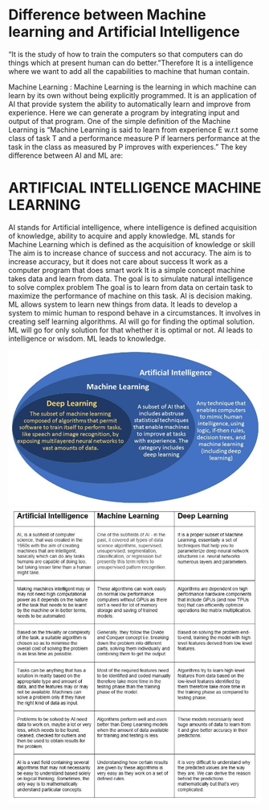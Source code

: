 # Difference between Machine learning and Artificial Intelligence

 “It is the study of how to train the computers so that computers can do things which at present human can do better.”Therefore It is a intelligence where we want to add all the capabilities to machine that human contain.

Machine Learning : Machine Learning is the learning in which machine can learn by its own without being explicitly programmed. It is an application of AI that provide system the ability to automatically learn and improve from experience. Here we can generate a program by integrating input and output of that program. One of the simple definition of the Machine Learning is “Machine Learning is said to learn from experience E w.r.t some class of task T and a performance measure P if learners performance at the task in the class as measured by P improves with experiences.”
The key difference between AI and ML are:


# ARTIFICIAL INTELLIGENCE	MACHINE LEARNING
AI stands for Artificial intelligence, where intelligence is defined acquisition of knowledge, ability to acquire and apply knowledge.	ML stands for Machine Learning which is defined as the acquisition of knowledge or skill
The aim is to increase chance of success and not accuracy.	The aim is to increase accuracy, but it does not care about success
It work as a computer program that does smart work	It is a simple concept machine takes data and learn from data.
The goal is to simulate natural intelligence to solve complex problem	The goal is to learn from data on certain task to maximize the performance of machine on this task.
AI is decision making.	ML allows system to learn new things from data.
It leads to develop a system to mimic human to respond behave in a circumstances.	It involves in creating self learning algorithms.
AI will go for finding the optimal solution.	ML will go for only solution for that whether it is optimal or not.
AI leads to intelligence or wisdom.	ML leads to knowledge.

![Difference](images/Difference.png)
![Difference2](images/Difference2.png)
